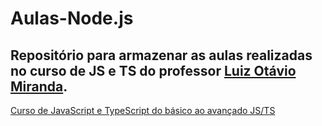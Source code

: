 # Aulas-Node.js

## Repositório para armazenar as aulas realizadas no curso de JS e TS do professor [Luiz Otávio Miranda](https://www.udemy.com/user/luiz-otavio-miranda/).

[Curso de JavaScript e TypeScript do básico ao avançado JS/TS](https://www.udemy.com/course/curso-de-javascript-moderno-do-basico-ao-avancado/)
